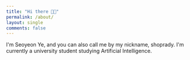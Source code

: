 ```yaml
---
title: "Hi there 👋🏻"
permalink: /about/
layout: single
comments: false
---
```


I'm Seoyeon Ye, and you can also call me by my nickname, shoprady.
I'm currently a university student studying Artificial Intelligence.
